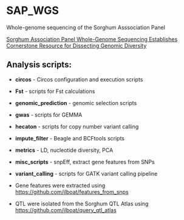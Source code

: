 # SAP_WGS
Whole-genome sequencing of the Sorghum Asssociation Panel

[Sorghum Association Panel Whole-Genome Sequencing Establishes Cornerstone Resource for Dissecting Genomic Diversity](https://www.biorxiv.org/content/10.1101/2021.12.22.473950v1)


## Analysis scripts:

 * **circos** - Circos configuration and execution scripts
 * **Fst** - scripts for Fst calculations
 * **genomic_prediction** - genomic selection scripts
 * **gwas** - scripts for GEMMA
 * **hecaton** - scripts for copy number variant calling
 * **impute_filter** - Beagle and BCFtools scripts
 * **metrics** - LD, nucleotide diversity, PCA
 * **misc_scripts** - snpEff, extract gene features from SNPs
 * **variant_calling** - scripts for GATK variant calling pipeline

 * Gene features were extracted using https://github.com/jlboat/features_from_snps
 * QTL were isolated from the Sorghum QTL Atlas using https://github.com/jlboat/query_qtl_atlas
